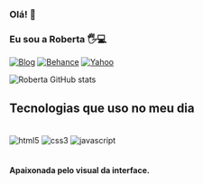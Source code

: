 ### Olá! 👋
### Eu sou a Roberta 🖐️💻
        
[![Blog](https://img.shields.io/badge/LinkedIn-0077B5?style=for-the-badge&logo=linkedin&logoColor=white)](https://www.linkedin.com/in/robertavieirademelo/)
[![Behance](https://aleen42.github.io/badges/src/behance.svg)]()
[![Yahoo]()]()

![Roberta GitHub stats](https://github-readme-stats.vercel.app/api?username=VieiraMeloRoberta&show_icons=true&theme=radical)

## Tecnologias que uso no meu dia

<div style="display: inline_block"><br/>
    <img align="center" alt="html5" src="https://img.shields.io/badge/HTML5-E34F26?style=for-the-badge&logo=html5&logoColor=white" />
    <img align="center" alt="css3" 
    src="https://img.shields.io/badge/CSS3-1572B6?style=for-the-badge&logo=css3&logoColor=white" />
     <img align="center" alt="javascript"
     src="https://img.shields.io/badge/JavaScript-323330?style=for-the-badge&logo=javascript&logoColor=F7DF1E" />
</div><br/>

#### Apaixonada pelo visual da interface.

